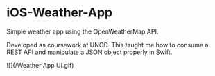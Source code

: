 # iOS-Weather-App
Simple weather app using the OpenWeatherMap API.

Developed as coursework at UNCC. This taught me how to consume a REST API and manipulate a JSON object properly in Swift.

![](/Weather App UI.gif)
